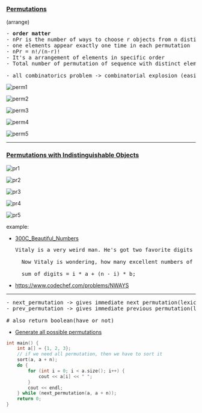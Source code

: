 ### <u> Permutations</u>

(arrange)

<pre>
- <b>order matter</b>
- nPr is the number of ways to choose r objects from n distinct objects and arrange them in line.
- one elements appear exactly one time in each permutation
- nPr = n!/(n-r)!
- It's a arrangement of elements in specific order
- Total number of permutation of sequence with distinct elements of lengths n is n!

- all combinatorics problem -> combinatorial explosion (easily grow)
</pre>

![perm1](https://i.ibb.co.com/MsQSS3f/IMG-0234.jpg)

![perm2](https://i.ibb.co.com/d20XP5f/IMG-0235.jpg)

![perm3](https://i.ibb.co.com/njVNnGK/IMG-0237.jpg)

![perm4](https://i.ibb.co.com/kcMdRjn/IMG-0236.jpg)

![perm5](https://i.ibb.co.com/ggwvmYV/IMG-0238.jpg)

---

### <u>Permutations with Indistinguishable Objects</u>

![pr1](https://i.ibb.co.com/QJ8rJWj/IMG-0271.jpg)

![pr2](https://i.ibb.co.com/NY61W8R/IMG-0272.jpg)

![pr3](https://i.ibb.co.com/KNHMm4w/IMG-0273.jpg)

![pr4](https://i.ibb.co.com/vDW25vF/IMG-0274.jpg)

![pr5](https://i.ibb.co.com/6YVbC4r/IMG-0275.jpg)

example:

- [300C_Beautiful_Numbers](./300C_Beautiful_Numbers.cpp)

    <pre>Vitaly is a very weird man. He's got two favorite digits a and b. Vitaly calls a positive integer good, if the decimal representation of this integer only contains digits a and b. Vitaly calls a good number excellent, if the sum of its digits is a good number.
  
    Now Vitaly is wondering, how many excellent numbers of length exactly n are there. As this number can be rather large, he asks you to count the remainder after dividing it by 1000000007 (1^9 + 7).
  
    sum_of_digits = i * a + (n - i) * b;</pre>

- https://www.codechef.com/problems/NWAYS

---

<pre>
- next_permutation -> gives immediate next permutation(lexicographical order)
- prev_permutation -> gives immediate previous permutation(lexicographical order)

# also return boolean(have or not)
</pre>

- <u>Generate all possible permutations</u>

```cpp
int main() {
    int a[] = {1, 2, 3};
    // if we need all permutation, then we have to sort it
    sort(a, a + n);
    do {
        for (int i = 0; i < a.size(); i++) {
            cout << a[i] << " ";
        }
        cout << endl;
    } while (next_permutation(a, a + n));
    return 0;
}
```
